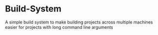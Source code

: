 # Build-System
A simple build system to make building projects across multiple machines easier for projects with long command line arguments
